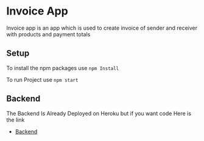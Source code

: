 # Invoice App

Invoice app is an app which is used to create invoice of sender and receiver with products and payment totals 

## Setup

To install the npm packages use `npm Install`

To run Project use `npm start`





## Backend


The Backend Is Already Deployed on Heroku but if you want code Here is the link
 - [Backend](https://github.com/Netixsol/invoice-backend)

